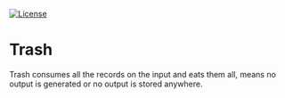 [![License](https://img.shields.io/badge/License-Apache%202.0-blue.svg)](https://opensource.org/licenses/Apache-2.0)

# Trash

Trash consumes all the records on the input and eats them all,
means no output is generated or no output is stored anywhere.
